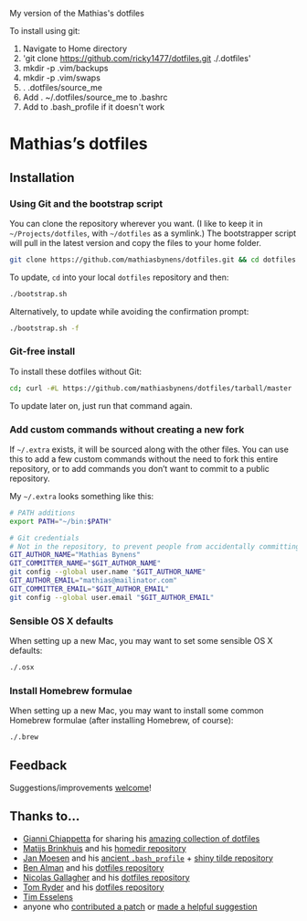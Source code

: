 My version of the Mathias's dotfiles

To install using git:

1) Navigate to Home directory
2) 'git clone https://github.com/ricky1477/dotfiles.git ./.dotfiles'
3) mkdir -p .vim/backups
4) mkdir -p .vim/swaps
5) . .dotfiles/source_me
6) Add . ~/.dotfiles/source_me to .bashrc
7) Add to .bash_profile if it doesn't work

# Mathias’s dotfiles

## Installation

### Using Git and the bootstrap script

You can clone the repository wherever you want. (I like to keep it in `~/Projects/dotfiles`, with `~/dotfiles` as a symlink.) The bootstrapper script will pull in the latest version and copy the files to your home folder.

```bash
git clone https://github.com/mathiasbynens/dotfiles.git && cd dotfiles && ./bootstrap.sh
```

To update, `cd` into your local `dotfiles` repository and then:

```bash
./bootstrap.sh
```

Alternatively, to update while avoiding the confirmation prompt:

```bash
./bootstrap.sh -f
```

### Git-free install

To install these dotfiles without Git:

```bash
cd; curl -#L https://github.com/mathiasbynens/dotfiles/tarball/master | tar -xzv --strip-components 1 --exclude={README.md,bootstrap.sh}
```

To update later on, just run that command again.

### Add custom commands without creating a new fork

If `~/.extra` exists, it will be sourced along with the other files. You can use this to add a few custom commands without the need to fork this entire repository, or to add commands you don’t want to commit to a public repository.

My `~/.extra` looks something like this:

```bash
# PATH additions
export PATH="~/bin:$PATH"

# Git credentials
# Not in the repository, to prevent people from accidentally committing under my name
GIT_AUTHOR_NAME="Mathias Bynens"
GIT_COMMITTER_NAME="$GIT_AUTHOR_NAME"
git config --global user.name "$GIT_AUTHOR_NAME"
GIT_AUTHOR_EMAIL="mathias@mailinator.com"
GIT_COMMITTER_EMAIL="$GIT_AUTHOR_EMAIL"
git config --global user.email "$GIT_AUTHOR_EMAIL"
```

### Sensible OS X defaults

When setting up a new Mac, you may want to set some sensible OS X defaults:

```bash
./.osx
```

### Install Homebrew formulae

When setting up a new Mac, you may want to install some common Homebrew formulae (after installing Homebrew, of course):

```bash
./.brew
```

## Feedback

Suggestions/improvements
[welcome](https://github.com/mathiasbynens/dotfiles/issues)!

## Thanks to…

* [Gianni Chiappetta](http://gf3.ca/) for sharing his [amazing collection of dotfiles](https://github.com/gf3/dotfiles)
* [Matijs Brinkhuis](http://hotfusion.nl/) and his [homedir repository](https://github.com/matijs/homedir)
* [Jan Moesen](http://jan.moesen.nu/) and his [ancient `.bash_profile`](https://gist.github.com/1156154) + [shiny tilde repository](https://github.com/janmoesen/tilde)
* [Ben Alman](http://benalman.com/) and his [dotfiles repository](https://github.com/cowboy/dotfiles)
* [Nicolas Gallagher](http://nicolasgallagher.com/) and his [dotfiles repository](https://github.com/necolas/dotfiles)
* [Tom Ryder](http://blog.sanctum.geek.nz/) and his [dotfiles repository](https://github.com/tejr/dotfiles)
* [Tim Esselens](http://devel.datif.be/)
* anyone who [contributed a patch](https://github.com/mathiasbynens/dotfiles/contributors) or [made a helpful suggestion](https://github.com/mathiasbynens/dotfiles/issues)
